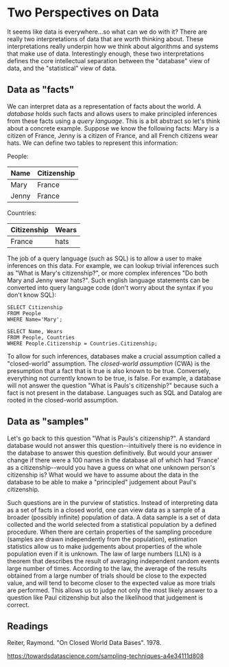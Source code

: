 # Two Perspectives on Data
It seems like data is everywhere...so what can we do with it? There are really two interpretations of data that are worth thinking about. These interpretations really underpin how we think about algorithms and systems that make use of data. Interestingly enough, these two interpretations defines the core intellectual separation between the "database" view of data, and the "statistical" view of data.

## Data as "facts"
We can interpret data as a representation of facts about the world. A *database* holds such facts and allows users to make principled inferences from these facts using a *query language*. This is a bit abstract so let's think about a concrete example. Suppose we know the following facts: Mary is a citizen of France, Jenny is a citizen of France, and all French citizens wear hats. We can define two tables to represent this information:

People:

| Name  | Citizenship |
|-------|-------------|
| Mary  | France      |
| Jenny | France      |

Countries:

| Citizenship | Wears |
|-------------|-------|
| France      | hats  |

The job of a query language (such as SQL) is to allow a user to make inferences on this data. For example, we can lookup trivial inferences such as "What is Mary's citizenship?", or more complex inferences "Do both Mary and Jenny wear hats?". Such english language statements can be converted into query language code (don't worry about the syntax if you don't know SQL):
```
SELECT Citizenship
FROM People
WHERE Name='Mary';

SELECT Name, Wears
FROM People, Countries
WHERE People.Citizenship = Countries.Citizenship;
```

To allow for such inferences, databases make a crucial assumption called a "closed-world" assumption. The *closed-world assumption* (CWA) is the presumption that a fact that is true is also known to be true. Conversely, everything not currently known to be true, is false. For example, a database will not answer the question "What is Pauls's citizenship?" because such a fact is not present in the database. Languages such as SQL and Datalog are rooted in the closed-world assumption.

## Data as "samples"
Let's go back to this question "What is Pauls's citizenship?". A standard database would not answer this question--intuitively there is no evidence in the database to answer this question definitively. But would your answer change if there were a 100 names in the database all of which had 'France' as a citizenship--would you have a guess on what one unknown person's citizenship is? What would we have to assume about the data in the database to be able to make a "principled" judgement about Paul's citizenship.

Such questions are in the purview of statistics. Instead of interpreting data as a set of facts in a closed world, one can view data as a sample of a broader (possibly infinite) population of data. A data sample is a set of data collected and the world selected from a statistical population by a defined procedure. When there are certain properties of the sampling procedure (samples are drawn independently from the population), estimation statistics allow us to make judgements about properties of the whole population even if it is unknown. The law of large numbers (LLN) is a theorem that describes the result of averaging independent random events large number of times. According to the law, the average of the results obtained from a large number of trials should be close to the expected value, and will tend to become closer to the expected value as more trials are performed. This allows us to judge not only the most likely answer to a question like Paul citizenship but also the likelihood that judgement is correct. 

## Readings
Reiter, Raymond. "On Closed World Data Bases". 1978.

https://towardsdatascience.com/sampling-techniques-a4e34111d808
